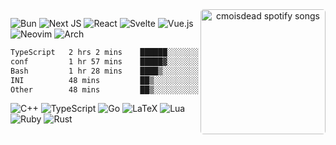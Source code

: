 <div  align="center">
<img src="https://spotify-github-profile.kittinanx.com/api/view?uid=31k4zbwlwm5jdxvpv6vyxikxkpu4&cover_image=true&theme=default&show_offline=false&background_color=12121200&interchange=false" alt="cmoisdead spotify songs" style="width: 200px; border-radius: 5px;" align="right"/>
</div>

![Bun](https://img.shields.io/badge/Bun-%23000000.svg?style=for-the-badge&logo=bun&logoColor=white)
![Next JS](https://img.shields.io/badge/Next-black?style=for-the-badge&logo=next.js&logoColor=white)
![React](https://img.shields.io/badge/react-%2320232a.svg?style=for-the-badge&logo=react&logoColor=%2361DAFB)
![Svelte](https://img.shields.io/badge/svelte-%23f1413d.svg?style=for-the-badge&logo=svelte&logoColor=white)
![Vue.js](https://img.shields.io/badge/vuejs-%2335495e.svg?style=for-the-badge&logo=vuedotjs&logoColor=%234FC08D)
![Neovim](https://img.shields.io/badge/NeoVim-%2357A143.svg?&style=for-the-badge&logo=neovim&logoColor=white)
![Arch](https://img.shields.io/badge/Arch%20Linux-1793D1?logo=arch-linux&logoColor=fff&style=for-the-badge)


<!--START_SECTION:waka-->

```txt
TypeScript   2 hrs 2 mins    ██████░░░░░░░░░░░░░░░░░░░   23.75 %
conf         1 hr 57 mins    █████▓░░░░░░░░░░░░░░░░░░░   22.91 %
Bash         1 hr 28 mins    ████▒░░░░░░░░░░░░░░░░░░░░   17.22 %
INI          48 mins         ██▒░░░░░░░░░░░░░░░░░░░░░░   09.37 %
Other        48 mins         ██▒░░░░░░░░░░░░░░░░░░░░░░   09.33 %
```

<!--END_SECTION:waka--> 

![C++](https://img.shields.io/badge/c++-%2300599C.svg?style=for-the-badge&logo=c%2B%2B&logoColor=white)
![TypeScript](https://img.shields.io/badge/typescript-%23007ACC.svg?style=for-the-badge&logo=typescript&logoColor=white)
![Go](https://img.shields.io/badge/go-%2300ADD8.svg?style=for-the-badge&logo=go&logoColor=white)
![LaTeX](https://img.shields.io/badge/latex-%23008080.svg?style=for-the-badge&logo=latex&logoColor=white)
![Lua](https://img.shields.io/badge/lua-%232C2D72.svg?style=for-the-badge&logo=lua&logoColor=white)
![Ruby](https://img.shields.io/badge/ruby-%23CC342D.svg?style=for-the-badge&logo=ruby&logoColor=white)
![Rust](https://img.shields.io/badge/rust-%23000000.svg?style=for-the-badge&logo=rust&logoColor=white)

